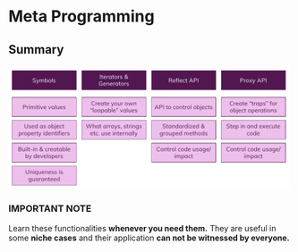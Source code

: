 # Meta Programming

## Summary

![summary](./summary.png)

### IMPORTANT NOTE

Learn these functionalities **whenever you need them.**
They are useful in some **niche cases** and their application **can not be witnessed by everyone.**
